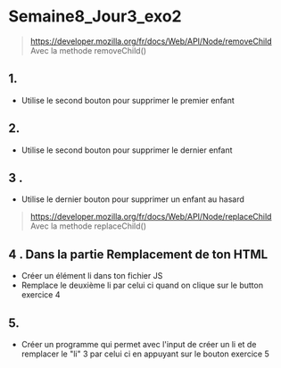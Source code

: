 # Semaine8_Jour3_exo2
> https://developer.mozilla.org/fr/docs/Web/API/Node/removeChild
> Avec la methode removeChild()
## 1. 
- Utilise le second bouton pour supprimer le premier enfant
## 2. 
- Utilise le second bouton pour supprimer le dernier enfant 
## 3 .
- Utilise le dernier bouton pour supprimer un enfant au hasard


> https://developer.mozilla.org/fr/docs/Web/API/Node/replaceChild
> Avec la methode replaceChild()


## 4 . Dans la partie Remplacement de ton HTML
- Créer un élément li dans ton fichier JS
- Remplace le deuxième li par celui ci quand on clique sur le button exercice 4

## 5. 
- Créer un programme qui permet avec l'input de créer un li et de remplacer le "li" 3 par celui ci en appuyant sur le bouton exercice 5